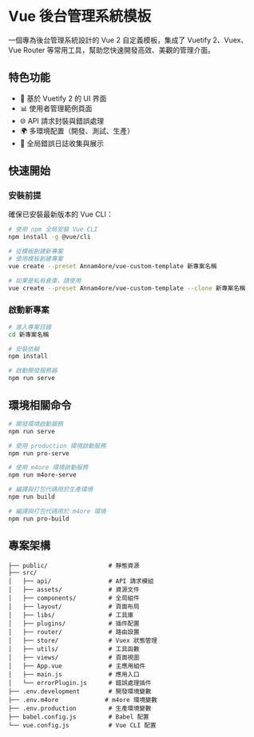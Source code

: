# Vue 後台管理系統模板

一個專為後台管理系統設計的 Vue 2 自定義模板，集成了 Vuetify 2、Vuex、Vue Router 等常用工具，幫助您快速開發高效、美觀的管理介面。

## 特色功能

- 🎨 基於 Vuetify 2 的 UI 界面
- 📊 使用者管理範例頁面
- 🌐 API 請求封裝與錯誤處理
- 🌍 多環境配置（開發、測試、生產）
- 🔄 全局錯誤日誌收集與展示

## 快速開始

### 安裝前提

確保已安裝最新版本的 Vue CLI：

```bash
# 使用 npm 全局安裝 Vue CLI
npm install -g @vue/cli

# 從模板創建新專案
# 使用模板創建專案
vue create --preset Annam4ore/vue-custom-template 新專案名稱

# 如果是私有倉庫，請使用
vue create --preset Annam4ore/vue-custom-template --clone 新專案名稱
```

### 啟動新專案

```bash
# 進入專案目錄
cd 新專案名稱

# 安裝依賴
npm install

# 啟動開發服務器
npm run serve
```

## 環境相關命令

```bash
# 開發環境啟動服務
npm run serve

# 使用 production 環境啟動服務
npm run pro-serve

# 使用 m4ore 環境啟動服務
npm run m4ore-serve

# 編譯與打包代碼用於生產環境
npm run build

# 編譯與打包代碼用於 m4ore 環境
npm run pro-build
```

## 專案架構

```
├── public/                 # 靜態資源
├── src/
│   ├── api/                # API 請求模組
│   ├── assets/             # 資源文件
│   ├── components/         # 全局組件
│   ├── layout/             # 頁面布局
│   ├── libs/               # 工具庫
│   ├── plugins/            # 插件配置
│   ├── router/             # 路由設置
│   ├── store/              # Vuex 狀態管理
│   ├── utils/              # 工具函數
│   ├── views/              # 頁面視圖
│   ├── App.vue             # 主應用組件
│   ├── main.js             # 應用入口
│   └── errorPlugin.js      # 錯誤處理插件
├── .env.development        # 開發環境變數
├── .env.m4ore             # m4ore 環境變數
├── .env.production         # 生產環境變數
├── babel.config.js         # Babel 配置
└── vue.config.js           # Vue CLI 配置
```
